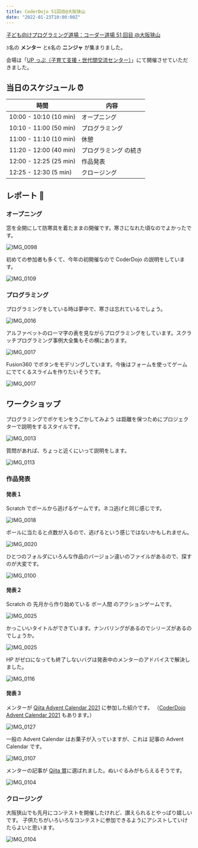 ```yaml
---
title: CoderDojo 51回目@大阪狭山
date: "2022-01-23T10:00:00Z"
---
```


[子ども向けプログラミング道場：コーダー道場 51 回目 @大阪狭山](https://coderdojo-hommachi.doorkeeper.jp/events/131564)

`3`名の **メンター** と`6`名の **ニンジャ** が集まりました。

会場は「[UP っぷ（子育て支援・世代間交流センター）](http://www.city.osakasayama.osaka.jp/kosodate_kyoiku/kosodate/upp_kosodatesiensedaikankouryuusenta1/index.html)」にて開催させていただきました。

## 当日のスケジュール ⏰

| 時間                   | 内容                  |
| ---------------------- | --------------------- |
| 10:00 - 10:10 (10 min) | オープニング          |
| 10:10 - 11:00 (50 min) | プログラミング        |
| 11:00 - 11:10 (10 min) | 休憩                  |
| 11:20 - 12:00 (40 min) | プログラミング の続き |
| 12:00 - 12:25 (25 min) | 作品発表              |
| 12:25 - 12:30 (5 min)  | クロージング          |

## レポート 📝

### オープニング

窓を全開にして防寒具を着たままの開催です。寒さになれた頃なのでよかったです。

![IMG_0098](./IMG_0098.jpg)

初めての参加者も多くて、今年の初開催なので CoderDojo の説明をしています。

![IMG_0109](./IMG_0109.jpg)

### プログラミング

プログラミングをしている時は夢中で、寒さは忘れているでしょう。

![IMG_0016](./IMG_0016.jpg)

アルファベットのローマ字の表を見ながらプログラミングをしています。スクラッチプログラミング事例大全集もその横にあります。

![IMG_0017](./IMG_0017.jpg)

Fusion360 でボタンをモデリングしています。今後はフォームを使ってゲームにでてくるスライムを作りたいそうです。

![IMG_0017](./IMG_0129.jpg)

## ワークショップ

プログラミングでポケモンをうごかしてみよう は距離を保つためにプロジェクターで説明をするスタイルです。

![IMG_0013](./IMG_0013.jpg)

質問があれば、ちょっと近くにいって説明をします。

![IMG_0113](./IMG_0113.jpg)

### 作品発表

#### 発表１

Scratch でボールから逃げるゲームです。ネコ逃げと同じ感じです。

![IMG_0018](./IMG_0018.jpg)

ボールに当たると点数が入るので、逃げるという感じではないかもしれません。

![IMG_0020](./IMG_0020.jpg)

ひとつのフォルダにいろんな作品のバージョン違いのファイルがあるので、探すのが大変です。

![IMG_0100](./IMG_0100.jpg)

#### 発表２

Scratch の 先月から作り始めている ボー人間 のアクションゲームです。

![IMG_0025](./IMG_0025.jpg)

かっこいいタイトルができています。ナンバリングがあるのでシリーズがあるのでしょうか。

![IMG_0025](./IMG_0026.jpg)

HP がゼロになっても終了しないバグは発表中のメンターのアドバイスで解決しました。

![IMG_0116](./IMG_0116.jpg)

#### 発表３

メンターが [Qiita Advent Calendar 2021](https://qiita.com/advent-calendar/2021) に参加した紹介です。
（[CoderDojo Advent Calendar 2021](https://adventar.org/calendars/6285) もあります。）

![IMG_0127](./IMG_0127.jpg)

一般の Advent Calendar はお菓子が入っていますが、これは 記事の Advent Calendar です。

![IMG_0107](./IMG_0107.jpg)

メンターの記事が [Qiita 賞](https://blog.qiita.com/adventcalendar-2021-presents-qiita-winners/)に選ばれました。ぬいぐるみがもらえるそうです。

![IMG_0104](./IMG_0104.jpg)

### クロージング

大阪狭山でも先月にコンテストを開催したけれど、讃えられるとやっぱり嬉しいです。
子供たちがいろいろなコンテストに参加できるようにアシストしていけたらよいと思います。

![IMG_0104](./IMG_0102.jpg)

